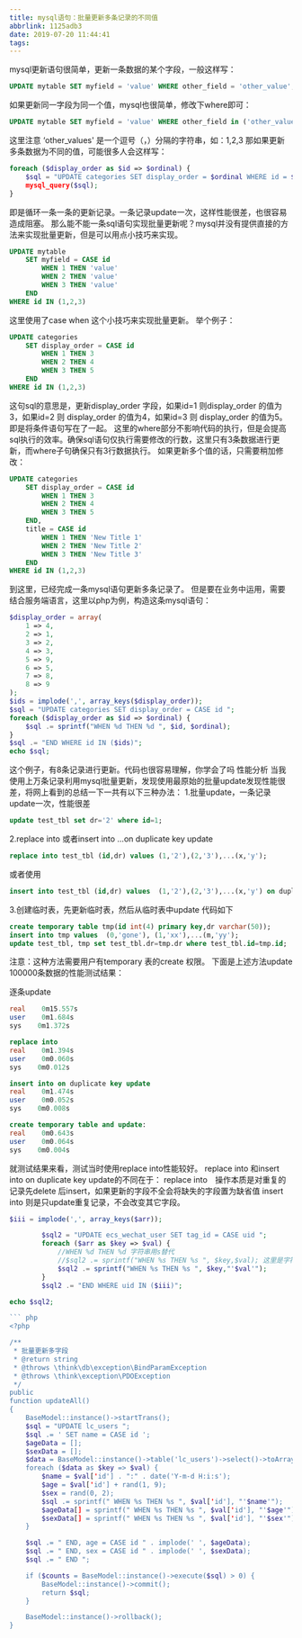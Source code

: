 ```yaml
---
title: mysql语句：批量更新多条记录的不同值
abbrlink: 1125adb3
date: 2019-07-20 11:44:41
tags:
---
```

mysql更新语句很简单，更新一条数据的某个字段，一般这样写：
``` sql
UPDATE mytable SET myfield = 'value' WHERE other_field = 'other_value';
```
如果更新同一字段为同一个值，mysql也很简单，修改下where即可：
``` sql
UPDATE mytable SET myfield = 'value' WHERE other_field in ('other_values');
```
这里注意 ‘other_values' 是一个逗号（，）分隔的字符串，如：1,2,3
那如果更新多条数据为不同的值，可能很多人会这样写：
``` php
foreach ($display_order as $id => $ordinal) { 
    $sql = "UPDATE categories SET display_order = $ordinal WHERE id = $id"; 
    mysql_query($sql); 
}
```
即是循环一条一条的更新记录。一条记录update一次，这样性能很差，也很容易造成阻塞。
那么能不能一条sql语句实现批量更新呢？mysql并没有提供直接的方法来实现批量更新，但是可以用点小技巧来实现。

``` sql
UPDATE mytable 
    SET myfield = CASE id 
        WHEN 1 THEN 'value'
        WHEN 2 THEN 'value'
        WHEN 3 THEN 'value'
    END
WHERE id IN (1,2,3)
```

这里使用了case when 这个小技巧来实现批量更新。
举个例子：

``` sql
UPDATE categories 
    SET display_order = CASE id 
        WHEN 1 THEN 3 
        WHEN 2 THEN 4 
        WHEN 3 THEN 5 
    END
WHERE id IN (1,2,3)
```

这句sql的意思是，更新display_order 字段，如果id=1 则display_order 的值为3，如果id=2 则 display_order 的值为4，如果id=3 则 display_order 的值为5。
即是将条件语句写在了一起。
这里的where部分不影响代码的执行，但是会提高sql执行的效率。确保sql语句仅执行需要修改的行数，这里只有3条数据进行更新，而where子句确保只有3行数据执行。
如果更新多个值的话，只需要稍加修改：

``` sql
UPDATE categories 
    SET display_order = CASE id 
        WHEN 1 THEN 3 
        WHEN 2 THEN 4 
        WHEN 3 THEN 5 
    END, 
    title = CASE id 
        WHEN 1 THEN 'New Title 1'
        WHEN 2 THEN 'New Title 2'
        WHEN 3 THEN 'New Title 3'
    END
WHERE id IN (1,2,3)
```

到这里，已经完成一条mysql语句更新多条记录了。
但是要在业务中运用，需要结合服务端语言，这里以php为例，构造这条mysql语句：
``` php
$display_order = array( 
    1 => 4, 
    2 => 1, 
    3 => 2, 
    4 => 3, 
    5 => 9, 
    6 => 5, 
    7 => 8, 
    8 => 9 
); 
$ids = implode(',', array_keys($display_order)); 
$sql = "UPDATE categories SET display_order = CASE id "; 
foreach ($display_order as $id => $ordinal) { 
    $sql .= sprintf("WHEN %d THEN %d ", $id, $ordinal); 
} 
$sql .= "END WHERE id IN ($ids)"; 
echo $sql;
```

这个例子，有8条记录进行更新。代码也很容易理解，你学会了吗
性能分析
当我使用上万条记录利用mysql批量更新，发现使用最原始的批量update发现性能很差，将网上看到的总结一下一共有以下三种办法：
1.批量update，一条记录update一次，性能很差
```` sql
update test_tbl set dr='2' where id=1;
````
2.replace into 或者insert into ...on duplicate key update
``` sql
replace into test_tbl (id,dr) values (1,'2'),(2,'3'),...(x,'y');
```
或者使用
```` sql
insert into test_tbl (id,dr) values  (1,'2'),(2,'3'),...(x,'y') on duplicate key update dr=values(dr);
````
3.创建临时表，先更新临时表，然后从临时表中update
 代码如下
``` sql
create temporary table tmp(id int(4) primary key,dr varchar(50));
insert into tmp values  (0,'gone'), (1,'xx'),...(m,'yy');
update test_tbl, tmp set test_tbl.dr=tmp.dr where test_tbl.id=tmp.id;
``` 
注意：这种方法需要用户有temporary 表的create 权限。
下面是上述方法update 100000条数据的性能测试结果：

逐条update
``` sql
real    0m15.557s
user    0m1.684s
sys    0m1.372s

replace into
real    0m1.394s
user    0m0.060s
sys    0m0.012s

insert into on duplicate key update
real    0m1.474s
user    0m0.052s
sys    0m0.008s

create temporary table and update:
real    0m0.643s
user    0m0.064s
sys    0m0.004s
```
就测试结果来看，测试当时使用replace into性能较好。
replace into  和insert into on duplicate key update的不同在于：
replace into　操作本质是对重复的记录先delete 后insert，如果更新的字段不全会将缺失的字段置为缺省值
insert into 则是只update重复记录，不会改变其它字段。
 
``` php
$iii = implode(',', array_keys($arr));       

        $sql2 = "UPDATE ecs_wechat_user SET tag_id = CASE uid ";
        foreach ($arr as $key => $val) {
            //WHEN %d THEN %d 字符串用s替代
            //$sql2 .= sprintf("WHEN %s THEN %s ", $key,$val); 这里是字符串 ，格式 1,3 会报错
            $sql2 .= sprintf("WHEN %s THEN %s ", $key,"'$val'");
        }
        $sql2 .= "END WHERE uid IN ($iii)";

echo $sql2;

``` php
<?php

/**
 * 批量更新多字段
 * @return string
 * @throws \think\db\exception\BindParamException
 * @throws \think\exception\PDOException
 */
public
function updateAll()
{
    BaseModel::instance()->startTrans();
    $sql = "UPDATE lc_users ";
    $sql .= ' SET name = CASE id ';
    $ageData = [];
    $sexData = [];
    $data = BaseModel::instance()->table('lc_users')->select()->toArray();
    foreach ($data as $key => $val) {
        $name = $val['id'] . ":" . date('Y-m-d H:i:s');
        $age = $val['id'] + rand(1, 9);
        $sex = rand(0, 2);
        $sql .= sprintf(" WHEN %s THEN %s ", $val['id'], "'$name'");
        $ageData[] = sprintf(" WHEN %s THEN %s ", $val['id'], "'$age'");
        $sexData[] = sprintf(" WHEN %s THEN %s ", $val['id'], "'$sex'");
    }

    $sql .= " END, age = CASE id " . implode(' ', $ageData);
    $sql .= " END, sex = CASE id " . implode(' ', $sexData);
    $sql .= " END ";

    if ($counts = BaseModel::instance()->execute($sql) > 0) {
        BaseModel::instance()->commit();
        return $sql;
    }

    BaseModel::instance()->rollback();
}
```

